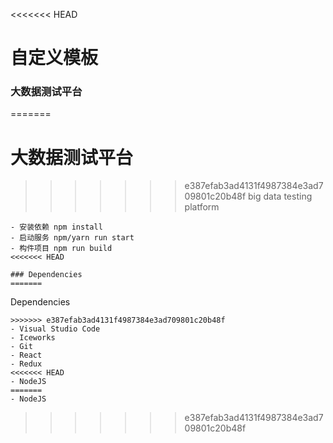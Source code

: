 <<<<<<< HEAD
# 自定义模板
### 大数据测试平台
=======
# 大数据测试平台
>>>>>>> e387efab3ad4131f4987384e3ad709801c20b48f
big data testing platform

```
- 安装依赖 npm install
- 启动服务 npm/yarn run start
- 构件项目 npm run build
<<<<<<< HEAD

### Dependencies
=======
```

 Dependencies
```
>>>>>>> e387efab3ad4131f4987384e3ad709801c20b48f
- Visual Studio Code
- Iceworks
- Git
- React
- Redux
<<<<<<< HEAD
- NodeJS
=======
- NodeJS
```
>>>>>>> e387efab3ad4131f4987384e3ad709801c20b48f
